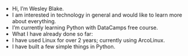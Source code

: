- Hi, I’m Wesley Blake.
- I am interested in technology in general and would like to learn more about everything.
- I’m currently learning Python with DataCamps free course.
- What I have already done so far:
-   I have used Linux for over 2 years; currently using ArcoLinux.
-   I have built a few simple things in Python.

<!---
Wblake95/Wblake95 is a ✨ special ✨ repository because its `README.md` (this file) appears on your GitHub profile.
You can click the Preview link to take a look at your changes.
--->
